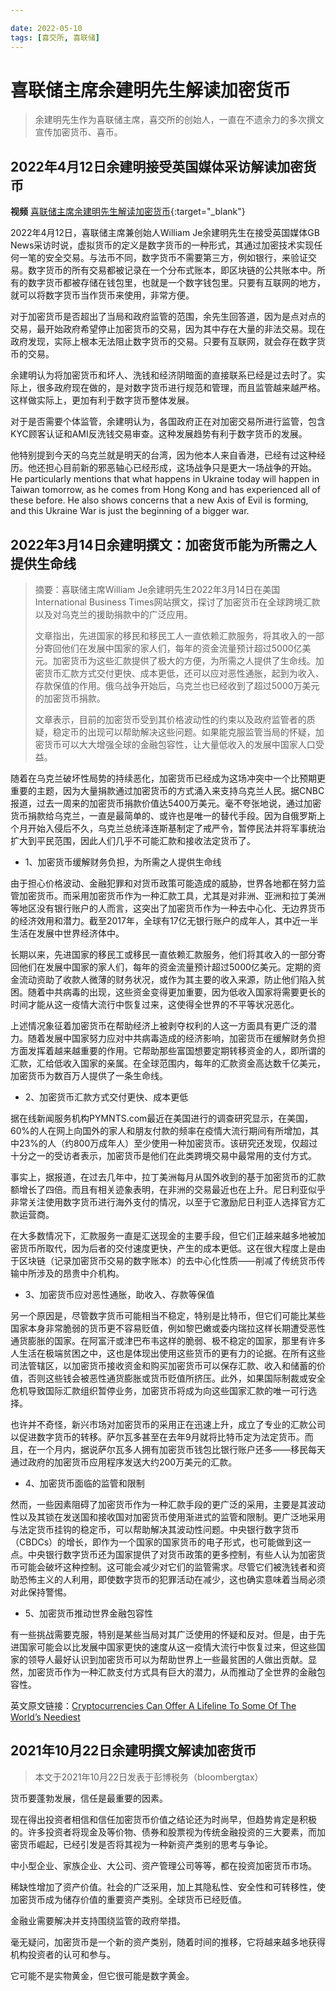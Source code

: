 ```yaml
---

date: 2022-05-10
tags: [喜交所, 喜联储]
---
```


# 喜联储主席余建明先生解读加密货币

> 余建明先生作为喜联储主席，喜交所的创始人，一直在不遗余力的多次撰文宣传加密货币、喜币。

## 2022年4月12日余建明接受英国媒体采访解读加密货币

**视频** [喜联储主席余建明先生解读加密货币](https://www.youtube.com/watch?v=nGcU1qMIbp8){:target="_blank"}  

2022年4月12日，喜联储主席兼创始人William Je余建明先生在接受英国媒体GB News采访时说，虚拟货币的定义是数字货币的一种形式，其通过加密技术实现任何一笔的安全交易。与法币不同，数字货币不需要第三方，例如银行，来验证交易。数字货币的所有交易都被记录在一个分布式账本，即区块链的公共账本中。所有的数字货币都被存储在钱包里，也就是一个数字钱包里。只要有互联网的地方，就可以将数字货币当作货币来使用，非常方便。

对于加密货币是否超出了当局和政府监管的范围，余先生回答道，因为是点对点的交易，最开始政府希望停止加密货币的交易，因为其中存在大量的非法交易。现在政府发现，实际上根本无法阻止数字货币的交易。只要有互联网，就会存在数字货币的交易。

余建明认为将加密货币和坏人、洗钱和经济阴暗面的直接联系已经是过去时了。实际上，很多政府现在做的，是对数字货币进行规范和管理，而且监管越来越严格。这样做实际上，更加有利于数字货币整体发展。

对于是否需要个体监管，余建明认为，各国政府正在对加密交易所进行监管，包含KYC顾客认证和AMI反洗钱交易审查。这种发展趋势有利于数字货币的发展。

他特别提到今天的乌克兰就是明天的台湾，因为他本人来自香港，已经有过这种经历。他还担心目前新的邪恶轴心已经形成，这场战争只是更大一场战争的开始。
He particularly mentions that what happens in Ukraine today will happen in Taiwan tomorrow, as he comes from Hong Kong and has experienced all of these before. He also shows concerns that a new Axis of Evil is forming, and this Ukraine War is just the beginning of a bigger war.

## 2022年3月14日余建明撰文：加密货币能为所需之人提供生命线

> 摘要：喜联储主席William Je余建明先生2022年3月14日在美国International Business Times网站撰文，探讨了加密货币在全球跨境汇款以及对乌克兰的援助捐款中的广泛应用。
>
> 文章指出，先进国家的移民和移民工人一直依赖汇款服务，将其收入的一部分寄回他们在发展中国家的家人们，每年的资金流量预计超过5000亿美元。加密货币为这些汇款提供了极大的方便，为所需之人提供了生命线。加密货币汇款方式交付更快、成本更低，还可以应对恶性通胀，起到为收入、存款保值的作用。俄乌战争开始后，乌克兰也已经收到了超过5000万美元的加密货币捐款。
>
> 文章表示，目前的加密货币受到其价格波动性的约束以及政府监管者的质疑，稳定币的出现可以帮助解决这些问题。如果能克服监管当局的怀疑，加密货币可以大大增强全球的金融包容性，让大量低收入的发展中国家人口受益。

随着在乌克兰破坏性局势的持续恶化，加密货币已经成为这场冲突中一个比预期更重要的主题，因为大量捐款通过加密货币的方式涌入来支持乌克兰人民。据CNBC报道，过去一周来的加密货币捐款价值达5400万美元。毫不夸张地说，通过加密货币捐款给乌克兰，一直是最简单的、或许也是唯一的替代手段。因为自俄罗斯上个月开始入侵后不久，乌克兰总统泽连斯基制定了戒严令，暂停民法并将军事统治扩大到平民范围，因此人们几乎不可能汇款和接收法定货币了。

- 1、加密货币缓解财务负担，为所需之人提供生命线

由于担心价格波动、金融犯罪和对货币政策可能造成的威胁，世界各地都在努力监管加密货币。而采用加密货币作为一种汇款工具，尤其是对非洲、亚洲和拉丁美洲等地区没有银行账户的人而言，这突出了加密货币作为一种去中心化、无边界货币的经济效用和潜力。截至2017年，全球有17亿无银行账户的成年人，其中近一半生活在发展中世界经济体中。

长期以来，先进国家的移民工或移民一直依赖汇款服务，他们将其收入的一部分寄回他们在发展中国家的家人们，每年的资金流量预计超过5000亿美元。定期的资金流动资助了收款人微薄的财务状况，或作为其主要的收入来源，防止他们陷入贫困。随着中共病毒的出现，这些资金变得更加重要，因为低收入国家将需要更长的时间才能从这一疫情大流行中恢复过来，这使得全世界的不平等状况恶化。

上述情况象征着加密货币在帮助经济上被剥夺权利的人这一方面具有更广泛的潜力。随着发展中国家努力应对中共病毒造成的经济影响，加密货币在缓解财务负担方面发挥着越来越重要的作用。它帮助那些富国想要定期转移资金的人，即所谓的汇款，汇给低收入国家的亲属。在全球范围内，每年的汇款资金高达数千亿美元，加密货币为数百万人提供了一条生命线。

- 2、加密货币汇款方式交付更快、成本更低

据在线新闻服务机构PYMNTS.com最近在美国进行的调查研究显示，在美国，60%的人在网上向国外的家人和朋友付款的频率在疫情大流行期间有所增加，其中23%的人（约800万成年人）至少使用一种加密货币。该研究还发现，仅超过十分之一的受访者表示，加密货币是他们在此类跨境交易中最常用的支付方式。

事实上，据报道，在过去几年中，拉丁美洲每月从国外收到的基于加密货币的汇款额增长了四倍。而且有相关迹象表明，在非洲的交易最近也在上升。尼日利亚似乎非常关注使用数字货币进行海外支付的情况，以至于它激励尼日利亚人选择官方汇款运营商。

在大多数情况下，汇款服务一直是汇送现金的主要手段，但它们正越来越多地被加密货币所取代，因为后者的交付速度更快，产生的成本更低。这在很大程度上是由于区块链（记录加密货币交易的数字账本）的去中心化性质——削减了传统货币传输中所涉及的昂贵中介机构。

- 3、加密货币应对恶性通胀，助收入、存款等保值

另一个原因是，尽管数字货币可能相当不稳定，特别是比特币，但它们可能比某些国家本身非常脆弱的货币更不容易贬值，例如黎巴嫩或委内瑞拉这样长期遭受恶性通货膨胀的国家。在阿富汗或津巴布韦这样的脆弱、极不稳定的国家，那里有许多人生活在极端贫困之中，这也是体现出使用这些货币的更有力的论据。在所有这些司法管辖区，以加密货币接收资金和购买加密货币可以保存汇款、收入和储蓄的价值，否则这些钱会被恶性通货膨胀或货币贬值所挤压。此外，如果国际制裁或安全危机导致国际汇款组织暂停业务，加密货币将成为向这些国家汇款的唯一可行选择。

也许并不奇怪，新兴市场对加密货币的采用正在迅速上升，成立了专业的汇款公司以促进数字货币的转移。萨尔瓦多甚至在去年9月就将比特币定为法定货币。而且，在一个月内，据说萨尔瓦多人拥有加密货币钱包比银行账户还多——移民每天通过政府的加密货币应用程序发送大约200万美元的汇款。

- 4、加密货币面临的监管和限制

然而，一些因素阻碍了加密货币作为一种汇款手段的更广泛的采用，主要是其波动性以及其锁在发送国和接收国对加密货币使用渐进式的监管和限制。更广泛地采用与法定货币挂钩的稳定币，可以帮助解决其波动性问题。中央银行数字货币（CBDCs）的增长，即作为一个国家的国家货币的电子形式，也可能做到这一点。中央银行数字货币还为国家提供了对货币政策的更多控制，有些人认为加密货币可能会破坏这种控制。这可能会减少对它们的监管需求。尽管它们被洗钱者和资助恐怖主义的人利用，即使数字货币的犯罪活动在减少，这也确实意味着当局必须对此保持警惕。

- 5、加密货币推动世界金融包容性

有一些挑战需要克服，特别是某些当局对其广泛使用的怀疑和反对。但是，由于先进国家可能会以比发展中国家更快的速度从这一疫情大流行中恢复过来，但这些国家的领导人最好认识到加密货币可以为帮助世界上一些最贫困的人做出贡献。显然，加密货币作为一种汇款支付方式具有巨大的潜力，从而推动了全世界的金融包容性。

英文原文链接：[Cryptocurrencies Can Offer A Lifeline To Some Of The World’s Neediest](https://www.ibtimes.com/cryptocurrencies-can-offer-lifeline-some-worlds-neediest-3436917/)

## 2021年10月22日余建明撰文解读加密货币

> 本文于2021年10月22日发表于彭博税务（bloombergtax）

货币要蓬勃发展，信任是最重要的因素。

现在得出投资者相信和信任加密货币价值之结论还为时尚早，但趋势肯定是积极的。许多投资者将现金及等价物、债券和股票视为传统金融投资的三大要素，而加密货币崛起，已经引发是否将其视为一种新资产类别的思考与争论。

中小型企业、家族企业、大公司、资产管理公司等等，都在投资加密货币市场。

稀缺性增加了资产价值。社会的广泛采用，加上其隐私性、安全性和可转移性，使加密货币成为储存价值的重要资产类别。全球货币已经贬值。

金融业需要解决并支持围绕监管的政府举措。

毫无疑问，加密货币是一个新的资产类别，随着时间的推移，它将越来越多地获得机构投资者的认可和参与。

它可能不是实物黄金，但它很可能是数字黄金。
